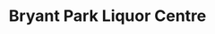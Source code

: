 ---
title: "Bryant Park Liquor Centre"
url: /hamilton/bryant-park-liquor-centre/
shop: Spirituosen
---
